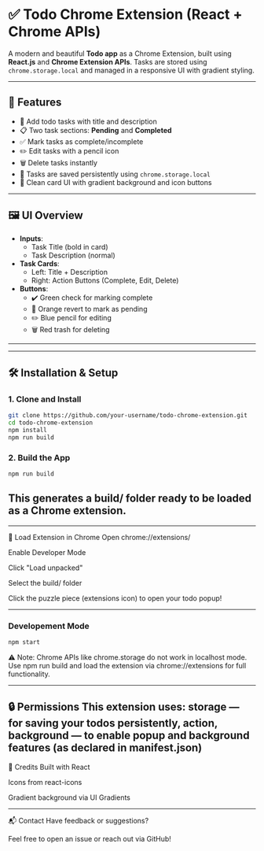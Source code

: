 # ✅ Todo Chrome Extension (React + Chrome APIs)

A modern and beautiful **Todo app** as a Chrome Extension, built using **React.js** and **Chrome Extension APIs**. Tasks are stored using `chrome.storage.local` and managed in a responsive UI with gradient styling.

---

## 🚀 Features

- 📌 Add todo tasks with title and description
- 📋 Two task sections: **Pending** and **Completed**
- ✅ Mark tasks as complete/incomplete
- ✏️ Edit tasks with a pencil icon
- 🗑️ Delete tasks instantly
- 💾 Tasks are saved persistently using `chrome.storage.local`
- 🎨 Clean card UI with gradient background and icon buttons

---

## 🖼️ UI Overview

- **Inputs**: 
  - Task Title (bold in card)
  - Task Description (normal)
- **Task Cards**:
  - Left: Title + Description
  - Right: Action Buttons (Complete, Edit, Delete)
- **Buttons**:
  - ✔️ Green check for marking complete
  - 🔄 Orange revert to mark as pending
  - ✏️ Blue pencil for editing
  - 🗑️ Red trash for deleting

---


---

## 🛠️ Installation & Setup

### 1. Clone and Install

```bash
git clone https://github.com/your-username/todo-chrome-extension.git
cd todo-chrome-extension
npm install
npm run build
```

### 2. Build the App
```bash
npm run build
```
This generates a build/ folder ready to be loaded as a Chrome extension.
---


---

🧪 Load Extension in Chrome
Open chrome://extensions/

Enable Developer Mode

Click "Load unpacked"

Select the build/ folder

Click the puzzle piece (extensions icon) to open your todo popup!

---

### Developement Mode
```bash
npm start
```
⚠️ Note: Chrome APIs like chrome.storage do not work in localhost mode. Use npm run build and load the extension via chrome://extensions for full functionality.



---


🔒 Permissions
This extension uses: storage — for saving your todos persistently, action, background — to enable popup and background features (as declared in manifest.json)
---

🙌 Credits
Built with React

Icons from react-icons

Gradient background via UI Gradients

---



📬 Contact
Have feedback or suggestions?


Feel free to open an issue or reach out via GitHub!
